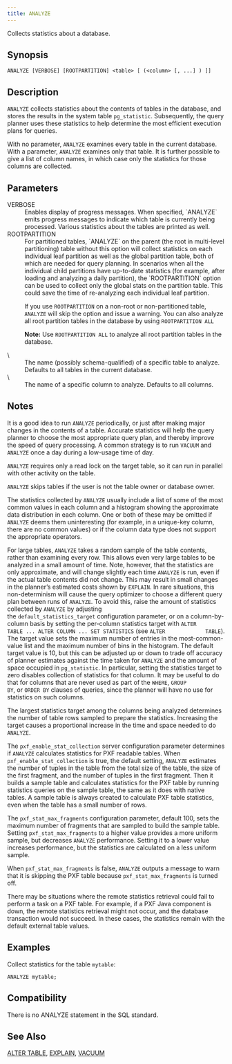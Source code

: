 ```yaml
---
title: ANALYZE
---
```


<!--
Licensed to the Apache Software Foundation (ASF) under one
or more contributor license agreements.  See the NOTICE file
distributed with this work for additional information
regarding copyright ownership.  The ASF licenses this file
to you under the Apache License, Version 2.0 (the
"License"); you may not use this file except in compliance
with the License.  You may obtain a copy of the License at

  http://www.apache.org/licenses/LICENSE-2.0

Unless required by applicable law or agreed to in writing,
software distributed under the License is distributed on an
"AS IS" BASIS, WITHOUT WARRANTIES OR CONDITIONS OF ANY
KIND, either express or implied.  See the License for the
specific language governing permissions and limitations
under the License.
-->

Collects statistics about a database.

## Synopsis<a id="synopsis"></a>

``` pre
ANALYZE [VERBOSE] [ROOTPARTITION] <table> [ (<column> [, ...] ) ]]
```

## Description<a id="desc"></a>

`ANALYZE` collects statistics about the contents of tables in the database, and stores the results in the system table `pg_statistic`. Subsequently, the query planner uses these statistics to help determine the most efficient execution plans for queries.

With no parameter, `ANALYZE` examines every table in the current database. With a parameter, `ANALYZE` examines only that table. It is further possible to give a list of column names, in which case only the statistics for those columns are collected.

## Parameters<a id="params"></a>

<dt>VERBOSE  </dt>
<dd>Enables display of progress messages. When specified, `ANALYZE` emits progress messages to indicate which table is currently being processed. Various statistics about the tables are printed as well.</dd>

<dt>ROOTPARTITION  </dt>
<dd>For partitioned tables, `ANALYZE` on the parent (the root in multi-level partitioning) table without this option will collect statistics on each individual leaf partition as well as the global partition table, both of which are needed for query planning. In scenarios when all the individual child partitions have up-to-date statistics (for example, after loading and analyzing a daily partition), the `ROOTPARTITION` option can be used to collect only the global stats on the partition table. This could save the time of re-analyzing each individual leaf partition.

If you use `ROOTPARTITION` on a non-root or non-partitioned table, `ANALYZE` will skip the option and issue a warning. You can also analyze all root partition tables in the database by using `ROOTPARTITION ALL`

**Note:** Use `ROOTPARTITION ALL` to analyze all root partition tables in the database.</dd>

<dt> \<table\>   </dt>
<dd>The name (possibly schema-qualified) of a specific table to analyze. Defaults to all tables in the current database.</dd>

<dt> \<column\>   </dt>
<dd>The name of a specific column to analyze. Defaults to all columns.</dd>

## Notes<a id="notes"></a>

It is a good idea to run `ANALYZE` periodically, or just after making major changes in the contents of a table. Accurate statistics will help the query planner to choose the most appropriate query plan, and thereby improve the speed of query processing. A common strategy is to run `VACUUM` and `ANALYZE` once a day during a low-usage time of day.

`ANALYZE` requires only a read lock on the target table, so it can run in parallel with other activity on the table.

`ANALYZE` skips tables if the user is not the table owner or database owner.

The statistics collected by `ANALYZE` usually include a list of some of the most common values in each column and a histogram showing the approximate data distribution in each column. One or both of these may be omitted if `ANALYZE` deems them uninteresting (for example, in a unique-key column, there are no common values) or if the column data type does not support the appropriate operators.

For large tables, `ANALYZE` takes a random sample of the table contents, rather than examining every row. This allows even very large tables to be analyzed in a small amount of time. Note, however, that the statistics are only approximate, and will change slightly each time `ANALYZE` is run, even if the actual table contents did not change. This may result in small changes in the planner’s estimated costs shown by `EXPLAIN`. In rare situations, this non-determinism will cause the query optimizer to choose a different query plan between runs of `ANALYZE`. To avoid this, raise the amount of statistics collected by `ANALYZE` by adjusting the `default_statistics_target` configuration parameter, or on a column-by-column basis by setting the per-column statistics target with `ALTER                TABLE ... ALTER COLUMN ... SET STATISTICS` (see `ALTER             TABLE`). The target value sets the maximum number of entries in the most-common-value list and the maximum number of bins in the histogram. The default target value is 10, but this can be adjusted up or down to trade off accuracy of planner estimates against the time taken for `ANALYZE` and the amount of space occupied in `pg_statistic`. In particular, setting the statistics target to zero disables collection of statistics for that column. It may be useful to do that for columns that are never used as part of the `WHERE`, `GROUP                BY`, or `ORDER BY` clauses of queries, since the planner will have no use for statistics on such columns.

The largest statistics target among the columns being analyzed determines the number of table rows sampled to prepare the statistics. Increasing the target causes a proportional increase in the time and space needed to do `ANALYZE`.

The `pxf_enable_stat_collection` server configuration parameter determines if `ANALYZE` calculates statistics for PXF readable tables. When `pxf_enable_stat_collection` is true, the default setting, `ANALYZE` estimates the number of tuples in the table from the total size of the table, the size of the first fragment, and the number of tuples in the first fragment. Then it builds a sample table and calculates statistics for the PXF table by running statistics queries on the sample table, the same as it does with native tables. A sample table is always created to calculate PXF table statistics, even when the table has a small number of rows.

The `pxf_stat_max_fragments` configuration parameter, default 100, sets the maximum number of fragments that are sampled to build the sample table. Setting `pxf_stat_max_fragments` to a higher value provides a more uniform sample, but decreases `ANALYZE` performance. Setting it to a lower value increases performance, but the statistics are calculated on a less uniform sample.

When `pxf_stat_max_fragments` is false, `ANALYZE` outputs a message to warn that it is skipping the PXF table because `pxf_stat_max_fragments` is turned off.

There may be situations where the remote statistics retrieval could fail to perform a task on a PXF table. For example, if a PXF Java component is down, the remote statistics retrieval might not occur, and the database transaction would not succeed. In these cases, the statistics remain with the default external table values.

## Examples<a id="examples"></a>

Collect statistics for the table `mytable`:

``` pre
ANALYZE mytable;
```

## Compatibility<a id="compat"></a>

There is no ANALYZE statement in the SQL standard.

## See Also<a id="see"></a>

[ALTER TABLE](ALTER-TABLE.html), [EXPLAIN](EXPLAIN.html), [VACUUM](VACUUM.html)



